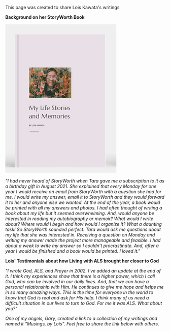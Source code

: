 <p>This page was created to share Lois Kawata's writings</p>

<p><b>Background on her StoryWorth Book</b></p>
      <div class="col-lg-4">
             <div class="user-photo photo"><img class="shadow"
                   src="static/assets/img/bookcover.PNG"></div>
             </div>
<p><i>"I had never heard of StoryWorth when Tara gave me a subscription to it as a birthday gift in August 2021. She explained that every Monday for one year I would receive an email from
StoryWorth with a question she had for me. I would write my answer, email it to StoryWorth and they would forward it to her and anyone else we wanted. At the end of the year, a book would be printed with all my answers and photos. I had often thought of writing a book about my life but it seemed overwhelming. And, would anyone be interested in reading my autobiography or memoir? What would I write about? Where would I begin and how would I organize it? What a daunting task! So StoryWorth sounded perfect. Tara would ask me questions about my life that she was interested in. Receiving a question on Monday and writing my answer made the project more manageable and feasible. I had about a week to write my answer so I couldn’t procrastinate. And, after a year I would be finished and a book would be printed. I loved it."</i></p>

<p><b>Lois' Testimonials about how Living with ALS brought her closer to God </b></p>
<p><i>"I wrote God, ALS, and Prayer in 2002. I've added an update at the end of it.  I think my experiences show that there is a higher power, which I call God, who can be involved in our daily lives. And, that we can have a personal relationship with Him. He continues to give me hope and helps me in so many amazing ways. This is the time for everyone in the world to know that God is real and ask for His help. I think many of us need a difficult situation in our lives to turn to God. For me it was ALS. What about you?"

One of my angels, Gary, created a link to a collection of my writings and named it "Musings, by Lois". Feel free to share the link below with others.</i></p>
